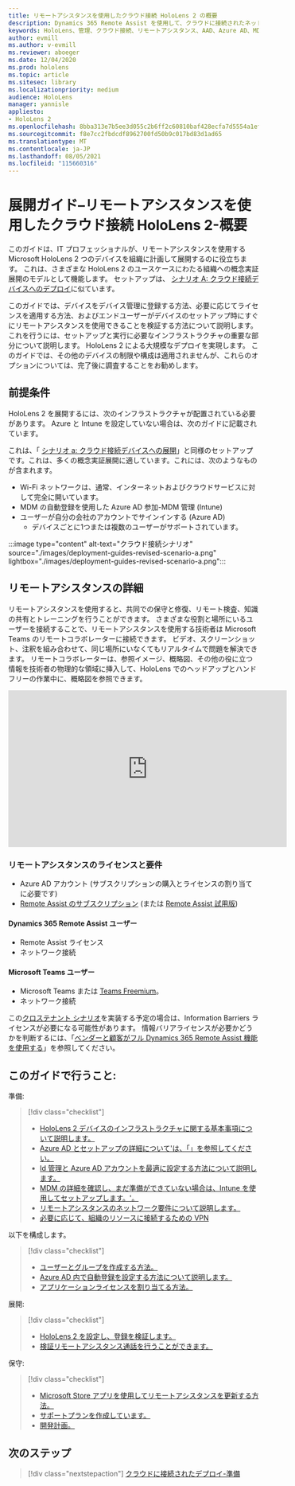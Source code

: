 ```yaml
---
title: リモートアシスタンスを使用したクラウド接続 HoloLens 2 の概要
description: Dynamics 365 Remote Assist を使用して、クラウドに接続されたネットワーク経由で HoloLens 2 デバイスを登録する方法について説明します。
keywords: HoloLens、管理、クラウド接続、リモートアシスタンス、AAD、Azure AD、MDM、モバイルデバイス管理
author: evmill
ms.author: v-evmill
ms.reviewer: aboeger
ms.date: 12/04/2020
ms.prod: hololens
ms.topic: article
ms.sitesec: library
ms.localizationpriority: medium
audience: HoloLens
manager: yannisle
appliesto:
- HoloLens 2
ms.openlocfilehash: 8bba313e7b5ee3d055c2b6ff2c60810baf428ecfa7d5554a1efb4e0aa9e1e98b
ms.sourcegitcommit: f8e7cc2fbdcdf8962700fd50b9c017bd83d1ad65
ms.translationtype: MT
ms.contentlocale: ja-JP
ms.lasthandoff: 08/05/2021
ms.locfileid: "115660316"
---
```

# <a name="deployment-guide--cloud-connected-hololens-2-with-remote-assist--overview"></a>展開ガイド–リモートアシスタンスを使用したクラウド接続 HoloLens 2-概要

このガイドは、IT プロフェッショナルが、リモートアシスタンスを使用する Microsoft HoloLens 2 つのデバイスを組織に計画して展開するのに役立ちます。 これは、さまざまな HoloLens 2 のユースケースにわたる組織への概念実証展開のモデルとして機能します。 セットアップは、 [シナリオ A: クラウド接続デバイスへのデプロイ](common-scenarios.md#scenario-a)に似ています。 

このガイドでは、デバイスをデバイス管理に登録する方法、必要に応じてライセンスを適用する方法、およびエンドユーザーがデバイスのセットアップ時にすぐにリモートアシスタンスを使用できることを検証する方法について説明します。 これを行うには、セットアップと実行に必要なインフラストラクチャの重要な部分について説明します。 HoloLens 2 による大規模なデプロイを実現します。 このガイドでは、その他のデバイスの制限や構成は適用されませんが、これらのオプションについては、完了後に調査することをお勧めします。

## <a name="prerequisites"></a>前提条件

HoloLens 2 を展開するには、次のインフラストラクチャが配置されている必要があります。 Azure と Intune を設定していない場合は、次のガイドに記載されています。

これは、「 [シナリオ a: クラウド接続デバイスへの展開](/hololens/common-scenarios#scenario-a)」と同様のセットアップです。これは、多くの概念実証展開に適しています。これには、次のようなものが含まれます。

- Wi-Fi ネットワークは、通常、インターネットおよびクラウドサービスに対して完全に開いています。
- MDM の自動登録を使用した Azure AD 参加-MDM 管理 (Intune)
- ユーザーが自分の会社のアカウントでサインインする (Azure AD)
    - デバイスごとに1つまたは複数のユーザーがサポートされています。

:::image type="content" alt-text="クラウド接続シナリオ" source="./images/deployment-guides-revised-scenario-a.png" lightbox="./images/deployment-guides-revised-scenario-a.png":::


## <a name="learn-about-remote-assist"></a>リモートアシスタンスの詳細

リモートアシスタンスを使用すると、共同での保守と修復、リモート検査、知識の共有とトレーニングを行うことができます。 さまざまな役割と場所にいるユーザーを接続することで、リモートアシスタンスを使用する技術者は Microsoft Teams のリモートコラボレーターに接続できます。 ビデオ、スクリーンショット、注釈を組み合わせて、同じ場所にいなくてもリアルタイムで問題を解決できます。 リモートコラボレーターは、参照イメージ、概略図、その他の役に立つ情報を技術者の物理的な領域に挿入して、HoloLens でのヘッドアップとハンドフリーの作業中に、概略図を参照できます。

<iframe width="560" height="315" src="https://www.youtube.com/embed/d3YT8j0yYl0" frameborder="0" allow="accelerometer; autoplay; clipboard-write; encrypted-media; gyroscope; picture-in-picture" allowfullscreen></iframe>

### <a name="remote-assist-licensing-and-requirements"></a>リモートアシスタンスのライセンスと要件

- Azure AD アカウント (サブスクリプションの購入とライセンスの割り当てに必要です)
- [Remote Assist のサブスクリプション](/dynamics365/mixed-reality/remote-assist/buy-and-deploy-remote-assist) (または [Remote Assist 試用版](/dynamics365/mixed-reality/remote-assist/try-remote-assist))
    
#### <a name="dynamics-365-remote-assist-user"></a>Dynamics 365 Remote Assist ユーザー

- Remote Assist ライセンス
- ネットワーク接続

#### <a name="microsoft-teams-user"></a>Microsoft Teams ユーザー

- Microsoft Teams または [Teams Freemium](https://products.office.com/microsoft-teams/free)。
- ネットワーク接続

この[クロステナント シナリオ](/dynamics365/mixed-reality/remote-assist/cross-tenant-overview#scenario-2-leasing-services-to-other-tenants)を実装する予定の場合は、Information Barriers ライセンスが必要になる可能性があります。 情報バリアライセンスが必要かどうかを判断するには、「[ベンダーと顧客がフル Dynamics 365 Remote Assist 機能を使用する](/dynamics365/mixed-reality/remote-assist/cross-tenant-licensing-implementation)」を参照してください。

## <a name="in-this-guide-you-will"></a>このガイドで行うこと:

準備:

> [!div class="checklist"]
> - [HoloLens 2 デバイスのインフラストラクチャに関する基本事項について説明します。](hololens2-cloud-connected-prepare.md#infrastructure-essentials)
> - [Azure AD とセットアップの詳細について&#39;は、「」を参照してください。](hololens2-cloud-connected-prepare.md#azure-active-directory)
> - [Id 管理と Azure AD アカウントを最適に設定する方法について説明します。](hololens2-cloud-connected-prepare.md#identity-management)
> - [MDM の詳細を確認し、まだ準備ができていない場合は、Intune を使用してセットアップします。&#39;。](hololens2-cloud-connected-prepare.md#mobile-device-management)
> - [リモートアシスタンスのネットワーク要件について説明します。](hololens2-cloud-connected-prepare.md#network)
> - [必要に応じて、組織のリソースに接続するための VPN](hololens2-cloud-connected-prepare.md#optional-connect-your-hololens-to-vpn)

以下を構成します。

> [!div class="checklist"]
> - [ユーザーとグループを作成する方法。](hololens2-cloud-connected-configure.md#azure-users-and-groups)
> - [Azure AD 内で自動登録を設定する方法について説明します。](hololens2-cloud-connected-configure.md#auto-enrollment-on-hololens-2)
> - [アプリケーションライセンスを割り当てる方法。](hololens2-cloud-connected-configure.md#application-licenses)

展開: 

> [!div class="checklist"]
> - [HoloLens 2 を設定し、登録を検証します。](hololens2-cloud-connected-deploy.md#enrollment-validation)
> - [検証リモートアシスタンス通話を行うことができます。](hololens2-cloud-connected-deploy.md#remote-assist-call-validation)

保守:

> [!div class="checklist"]
> - [Microsoft Store アプリを使用してリモートアシスタンスを更新する方法。](hololens2-cloud-connected-maintain.md#updates)
> - [サポートプランを作成しています。](hololens2-cloud-connected-maintain.md#support-plan)
> - [開発計画。](hololens2-cloud-connected-maintain.md#development-plan)

## <a name="next-step"></a>次のステップ

> [!div class="nextstepaction"]
> [クラウドに接続されたデプロイ-準備](hololens2-cloud-connected-prepare.md)

